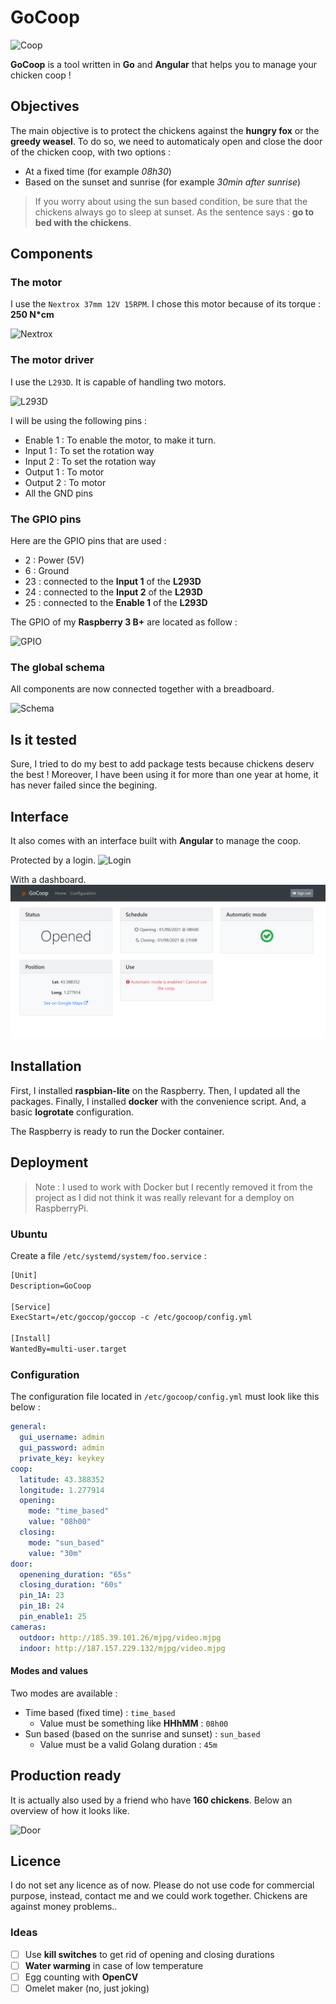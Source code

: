 # GoCoop

![Coop](https://github.com/fallais/gocoop/blob/master/assets/coop.png)

**GoCoop** is a tool written in **Go** and **Angular** that helps you to manage your chicken coop !

## Objectives

The main objective is to protect the chickens against the **hungry fox** or the **greedy weasel**. To do so, we need to automaticaly open and close the door of the chicken coop, with two options :

- At a fixed time (for example *08h30*)
- Based on the sunset and sunrise (for example *30min after sunrise*)

> If you worry about using the sun based condition, be sure that the chickens always go to sleep at sunset. As the sentence says : **go to bed with the chickens**.

## Components

### The motor

I use the `Nextrox 37mm 12V 15RPM`. I chose this motor because of its torque : **250 N*cm**

![Nextrox](https://github.com/fallais/gocoop/blob/master/assets/nextrox.jpg)

### The motor driver

I use the `L293D`. It is capable of handling two motors.

![L293D](https://github.com/fallais/gocoop/blob/master/assets/L293D.jpg)

I will be using the following pins :

- Enable 1 : To enable the motor, to make it turn.
- Input 1 : To set the rotation way
- Input 2 : To set the rotation way
- Output 1 : To motor
- Output 2 : To motor
- All the GND pins

### The GPIO pins

Here are the GPIO pins that are used :

- 2 : Power (5V)
- 6 : Ground
- 23 : connected to the **Input 1** of the **L293D**
- 24 : connected to the **Input 2** of the **L293D**
- 25 : connected to the **Enable 1** of the **L293D**

The GPIO of my **Raspberry 3 B+** are located as follow :

![GPIO](https://github.com/fallais/gocoop/blob/master/assets/gpios.png)

### The global schema

All components are now connected together with a breadboard.

![Schema](https://github.com/fallais/gocoop/blob/master/assets/schema.png)

## Is it tested

Sure, I tried to do my best to add package tests because chickens deserv the best ! Moreover, I have been using it for more than one year at home, it has never failed since the begining.

## Interface

It also comes with an interface built with **Angular** to manage the coop.

Protected by a login.
![Login](https://github.com/fallais/gocoop/blob/master/assets/login.png)

With a dashboard.
![dashboard](https://github.com/fallais/gocoop/blob/master/assets/dashboard.png)

## Installation

First, I installed **raspbian-lite** on the Raspberry.
Then, I updated all the packages.
Finally, I installed **docker** with the convenience script.
And, a basic **logrotate** configuration.

The Raspberry is ready to run the Docker container.

## Deployment

> Note : I used to work with Docker but I recently removed it from the project as I did not think it was really relevant for a demploy on RaspberryPi.

### Ubuntu

Create a file `/etc/systemd/system/foo.service` :

```txt
[Unit]
Description=GoCoop

[Service]
ExecStart=/etc/goccop/goccop -c /etc/gocoop/config.yml

[Install]
WantedBy=multi-user.target
```

### Configuration

The configuration file located in `/etc/gocoop/config.yml` must look like this below :

```yaml
general:
  gui_username: admin
  gui_password: admin
  private_key: keykey
coop:
  latitude: 43.388352
  longitude: 1.277914
  opening:
    mode: "time_based"
    value: "08h00"
  closing:
    mode: "sun_based"
    value: "30m"
door:
  openening_duration: "65s"
  closing_duration: "60s"
  pin_1A: 23
  pin_1B: 24
  pin_enable1: 25
cameras:
  outdoor: http://185.39.101.26/mjpg/video.mjpg
  indoor: http://187.157.229.132/mjpg/video.mjpg
```

#### Modes and values

Two modes are available :

- Time based (fixed time) : `time_based`
  - Value must be something like **HHhMM** : `08h00`
- Sun based (based on the sunrise and sunset) : `sun_based`
  - Value must be a valid Golang duration : `45m`

## Production ready

It is actually also used by a friend who have **160 chickens**. Below an overview of how it looks like.

![Door](https://github.com/fallais/gocoop/blob/master/assets/door.jpg)

## Licence

I do not set any licence as of now. Please do not use code for commercial purpose, instead, contact me and we could work together. Chickens are against money problems..

### Ideas

- [ ] Use **kill switches** to get rid of opening and closing durations
- [ ] **Water warming** in case of low temperature
- [ ] Egg counting with **OpenCV**
- [ ] Omelet maker (no, just joking)
